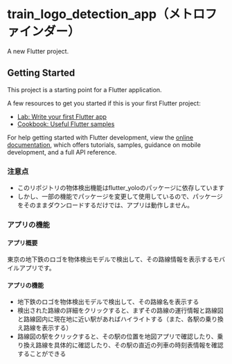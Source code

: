 # train_logo_detection_app（メトロファインダー）

A new Flutter project.

## Getting Started

This project is a starting point for a Flutter application.

A few resources to get you started if this is your first Flutter project:

- [Lab: Write your first Flutter app](https://docs.flutter.dev/get-started/codelab)
- [Cookbook: Useful Flutter samples](https://docs.flutter.dev/cookbook)

For help getting started with Flutter development, view the
[online documentation](https://docs.flutter.dev/), which offers tutorials,
samples, guidance on mobile development, and a full API reference.


### 注意点

- このリポジトリの物体検出機能はflutter_yoloのパッケージに依存しています
- しかし、一部の機能でパッケージを変更して使用しているので、パッケージをそのままダウンロードするだけでは、アプリは動作しません。

### アプリの機能

#### アプリ概要

東京の地下鉄のロゴを物体検出モデルで検出して、その路線情報を表示するモバイルアプリです。

#### アプリの機能

- 地下鉄のロゴを物体検出モデルで検出して、その路線名を表示する
- 検出された路線の詳細をクリックすると、まずその路線の運行情報と路線図と路線図内に現在地に近い駅があればハイライトする（また、各駅の乗り換え路線を表示する）
- 路線図の駅をクリックすると、その駅の位置を地図アプリで確認したり、乗り換え路線を具体的に確認したり、その駅の直近の列車の時刻表情報を確認することができる